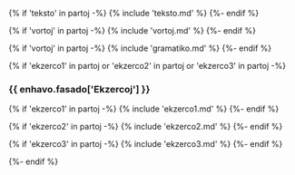 {% if 'teksto' in partoj -%}
  {% include 'teksto.md' %}
{%- endif %}


{% if 'vortoj' in partoj -%}
  {% include 'vortoj.md' %}
{%- endif %}


{% if 'vortoj' in partoj -%}
  {% include 'gramatiko.md' %}
{%- endif %}


{% if 'ekzerco1' in partoj or 'ekzerco2' in partoj or 'ekzerco3' in partoj -%}

### {{ enhavo.fasado['Ekzercoj'] }}


{% if 'ekzerco1' in partoj  -%}
{% include 'ekzerco1.md' %}
{%- endif %}

{% if 'ekzerco2' in partoj  -%}
{% include 'ekzerco2.md' %}
{%- endif %}

{% if 'ekzerco3' in partoj  -%}
{% include 'ekzerco3.md' %}
{%- endif %}

{%- endif %}
